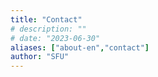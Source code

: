 ```yaml
---
title: "Contact"
# description: ""
# date: "2023-06-30"
aliases: ["about-en","contact"]
author: "SFU"
---
```

